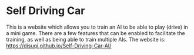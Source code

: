 # Self Driving Car
This is a website which allows you to train an AI to be able to play (drive) in a mini game.
There are a few features that can be enabled to facilitate the training, as well as being able to train multiple AIs.
The website is: https://disuqi.github.io/Self-Driving-Car-AI/
